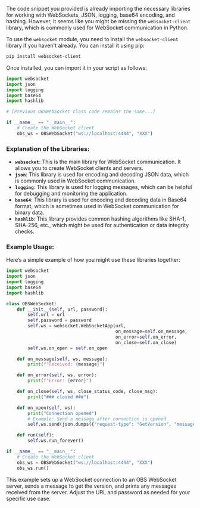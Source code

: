 The code snippet you provided is already importing the necessary libraries for working with WebSockets, JSON, logging, base64 encoding, and hashing. However, it seems like you might be missing the `websocket-client` library, which is commonly used for WebSocket communication in Python.

To use the `websocket` module, you need to install the `websocket-client` library if you haven't already. You can install it using pip:

```bash
pip install websocket-client
```

Once installed, you can import it in your script as follows:

```python
import websocket
import json
import logging
import base64
import hashlib

# [Previous OBSWebSocket class code remains the same...]

if __name__ == "__main__":
    # Create the WebSocket client
    obs_ws = OBSWebSocket("ws://localhost:4444", "XXX")
```

### Explanation of the Libraries:
- **`websocket`**: This is the main library for WebSocket communication. It allows you to create WebSocket clients and servers.
- **`json`**: This library is used for encoding and decoding JSON data, which is commonly used in WebSocket communication.
- **`logging`**: This library is used for logging messages, which can be helpful for debugging and monitoring the application.
- **`base64`**: This library is used for encoding and decoding data in Base64 format, which is sometimes used in WebSocket communication for binary data.
- **`hashlib`**: This library provides common hashing algorithms like SHA-1, SHA-256, etc., which might be used for authentication or data integrity checks.

### Example Usage:
Here’s a simple example of how you might use these libraries together:

```python
import websocket
import json
import logging
import base64
import hashlib

class OBSWebSocket:
    def __init__(self, url, password):
        self.url = url
        self.password = password
        self.ws = websocket.WebSocketApp(url,
                                         on_message=self.on_message,
                                         on_error=self.on_error,
                                         on_close=self.on_close)
        self.ws.on_open = self.on_open

    def on_message(self, ws, message):
        print(f"Received: {message}")

    def on_error(self, ws, error):
        print(f"Error: {error}")

    def on_close(self, ws, close_status_code, close_msg):
        print("### closed ###")

    def on_open(self, ws):
        print("Connection opened")
        # Example: Send a message after connection is opened
        self.ws.send(json.dumps({"request-type": "GetVersion", "message-id": "1"}))

    def run(self):
        self.ws.run_forever()

if __name__ == "__main__":
    # Create the WebSocket client
    obs_ws = OBSWebSocket("ws://localhost:4444", "XXX")
    obs_ws.run()
```

This example sets up a WebSocket connection to an OBS WebSocket server, sends a message to get the version, and prints any messages received from the server. Adjust the URL and password as needed for your specific use case.